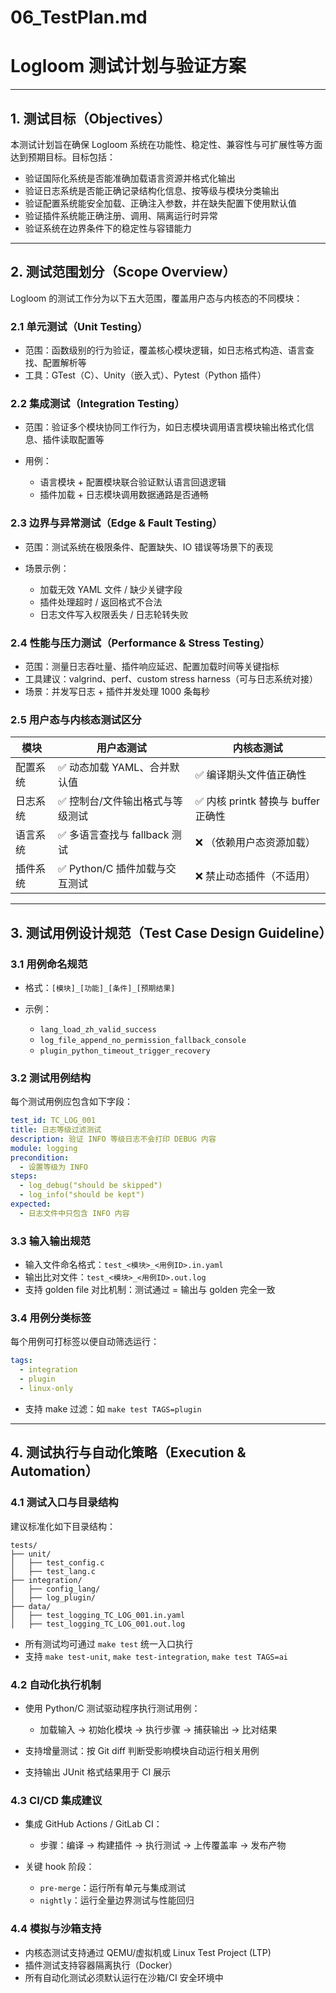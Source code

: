 # 06\_TestPlan.md

# Logloom 测试计划与验证方案

---

## 1. 测试目标（Objectives）

本测试计划旨在确保 Logloom 系统在功能性、稳定性、兼容性与可扩展性等方面达到预期目标。目标包括：

* 验证国际化系统是否能准确加载语言资源并格式化输出
* 验证日志系统是否能正确记录结构化信息、按等级与模块分类输出
* 验证配置系统能安全加载、正确注入参数，并在缺失配置下使用默认值
* 验证插件系统能正确注册、调用、隔离运行时异常
* 验证系统在边界条件下的稳定性与容错能力

---

## 2. 测试范围划分（Scope Overview）

Logloom 的测试工作分为以下五大范围，覆盖用户态与内核态的不同模块：

### 2.1 单元测试（Unit Testing）

* 范围：函数级别的行为验证，覆盖核心模块逻辑，如日志格式构造、语言查找、配置解析等
* 工具：GTest（C）、Unity（嵌入式）、Pytest（Python 插件）

### 2.2 集成测试（Integration Testing）

* 范围：验证多个模块协同工作行为，如日志模块调用语言模块输出格式化信息、插件读取配置等
* 用例：

  * 语言模块 + 配置模块联合验证默认语言回退逻辑
  * 插件加载 + 日志模块调用数据通路是否通畅

### 2.3 边界与异常测试（Edge & Fault Testing）

* 范围：测试系统在极限条件、配置缺失、IO 错误等场景下的表现
* 场景示例：

  * 加载无效 YAML 文件 / 缺少关键字段
  * 插件处理超时 / 返回格式不合法
  * 日志文件写入权限丢失 / 日志轮转失败

### 2.4 性能与压力测试（Performance & Stress Testing）

* 范围：测量日志吞吐量、插件响应延迟、配置加载时间等关键指标
* 工具建议：valgrind、perf、custom stress harness（可与日志系统对接）
* 场景：并发写日志 + 插件并发处理 1000 条每秒

### 2.5 用户态与内核态测试区分

| 模块   | 用户态测试                | 内核态测试                      |
| ---- | -------------------- | -------------------------- |
| 配置系统 | ✅ 动态加载 YAML、合并默认值    | ✅ 编译期头文件值正确性               |
| 日志系统 | ✅ 控制台/文件输出格式与等级测试    | ✅ 内核 printk 替换与 buffer 正确性 |
| 语言系统 | ✅ 多语言查找与 fallback 测试 | ❌ （依赖用户态资源加载）              |
| 插件系统 | ✅ Python/C 插件加载与交互测试 | ❌ 禁止动态插件（不适用）              |

---

## 3. 测试用例设计规范（Test Case Design Guideline）

### 3.1 用例命名规范

* 格式：`[模块]_[功能]_[条件]_[预期结果]`
* 示例：

  * `lang_load_zh_valid_success`
  * `log_file_append_no_permission_fallback_console`
  * `plugin_python_timeout_trigger_recovery`

### 3.2 测试用例结构

每个测试用例应包含如下字段：

```yaml
test_id: TC_LOG_001
title: 日志等级过滤测试
description: 验证 INFO 等级日志不会打印 DEBUG 内容
module: logging
precondition:
  - 设置等级为 INFO
steps:
  - log_debug("should be skipped")
  - log_info("should be kept")
expected:
  - 日志文件中只包含 INFO 内容
```

### 3.3 输入输出规范

* 输入文件命名格式：`test_<模块>_<用例ID>.in.yaml`
* 输出比对文件：`test_<模块>_<用例ID>.out.log`
* 支持 golden file 对比机制：测试通过 = 输出与 golden 完全一致

### 3.4 用例分类标签

每个用例可打标签以便自动筛选运行：

```yaml
tags:
  - integration
  - plugin
  - linux-only
```

* 支持 make 过滤：如 `make test TAGS=plugin`

---

## 4. 测试执行与自动化策略（Execution & Automation）

### 4.1 测试入口与目录结构

建议标准化如下目录结构：

```
tests/
├── unit/
│   ├── test_config.c
│   ├── test_lang.c
├── integration/
│   ├── config_lang/
│   ├── log_plugin/
├── data/
│   ├── test_logging_TC_LOG_001.in.yaml
│   ├── test_logging_TC_LOG_001.out.log
```

* 所有测试均可通过 `make test` 统一入口执行
* 支持 `make test-unit`, `make test-integration`, `make test TAGS=ai`

### 4.2 自动化执行机制

* 使用 Python/C 测试驱动程序执行测试用例：

  * 加载输入 → 初始化模块 → 执行步骤 → 捕获输出 → 比对结果
* 支持增量测试：按 Git diff 判断受影响模块自动运行相关用例
* 支持输出 JUnit 格式结果用于 CI 展示

### 4.3 CI/CD 集成建议

* 集成 GitHub Actions / GitLab CI：

  * 步骤：编译 → 构建插件 → 执行测试 → 上传覆盖率 → 发布产物
* 关键 hook 阶段：

  * `pre-merge`：运行所有单元与集成测试
  * `nightly`：运行全量边界测试与性能回归

### 4.4 模拟与沙箱支持

* 内核态测试支持通过 QEMU/虚拟机或 Linux Test Project (LTP)
* 插件测试支持容器隔离执行（Docker）
* 所有自动化测试必须默认运行在沙箱/CI 安全环境中

